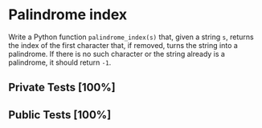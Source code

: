 # Palindrome index

Write a Python function `palindrome_index(s)` that, given a string `s`, returns the index of the first character that, if removed, turns the string into a palindrome. If there is no such character or the string already is a palindrome, it should return `-1`.



## Private Tests [100%]

## Public Tests [100%]
